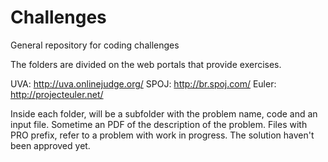 Challenges
==========

General repository for coding challenges

The folders are divided on the web portals that provide exercises.

UVA: http://uva.onlinejudge.org/
SPOJ: http://br.spoj.com/
Euler: http://projecteuler.net/

Inside each folder, will be a subfolder with the problem name, code and an input file. Sometime an PDF of the description of the problem.
Files with PRO prefix, refer to a problem with work in progress. The solution haven't been approved yet.

